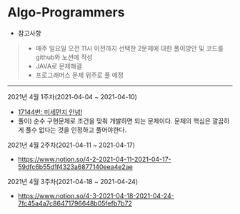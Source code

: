 # Algo-Programmers


* 참고사항
> + 매주 일요일 오전 11시 이전까지 선택한 2문제에 대한 풀이방안 및 코드를 github와 노션에 작성
> + JAVA로 문제해결
> + 프로그래머스 문제 위주로 풀 예정

* * *

2021년 4월 1주차(2021-04-04 ~ 2021-04-10)
+ [17144번: 미세먼지 안녕!](https://www.acmicpc.net/problem/17144)
+ 풀이) 순수 구현문제로 조건을 맞춰 개발하면 되는 문제이다. 문제의 핵심은 깔끔하게 풀수 없다는 것을 인정하고 풀어야한다.

2021년 4월 2주차(2021-04-11 ~ 2021-04-17)
+ https://www.notion.so/4-2-2021-04-11-2021-04-17-59dfc6b55d1f4323a6877140eea4e2ae

2021년 4월 3주차(2021-04-18 ~ 2021-04-24)
+ https://www.notion.so/4-3-2021-04-18-2021-04-24-7fc45a4a7c86471796648b05fefb7b72
